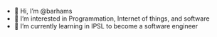 - 👋 Hi, I’m @barhams
- 👀 I’m interested in Programmation, Internet of things, and software
- 🌱 I’m currently learning in IPSL to become a software engineer 

<!---
barhams/barhams is a ✨ special ✨ repository because its `README.md` (this file) appears on your GitHub profile.
You can click the Preview link to take a look at your changes.
--->

